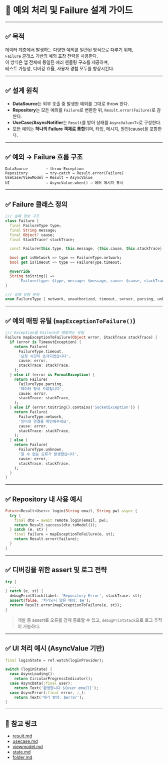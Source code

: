 # 🚨 예외 처리 및 Failure 설계 가이드

---

## ✅ 목적

데이터 계층에서 발생하는 다양한 예외를 일관된 방식으로 다루기 위해,  
`Failure` 클래스 기반의 예외 포장 전략을 사용한다.  
이 방식은 앱 전체에 통일된 에러 핸들링 구조를 제공하며,  
테스트 가능성, 디버깅 효율, 사용자 경험 모두를 향상시킨다.

---

## ✅ 설계 원칙

- **DataSource**는 외부 호출 중 발생한 예외를 그대로 throw 한다.
- **Repository**는 모든 예외를 `Failure`로 변환한 뒤, `Result.error(Failure)`로 감싼다.
- **UseCase/AsyncNotifier**는 `Result`를 받아 상태를 `AsyncValue<T>`로 구성한다.
- 모든 예외는 **하나의 Failure 객체로 통합**되며, 타입, 메시지, 원인(cause)을 포함한다.

---

## ✅ 예외 → Failure 흐름 구조

```
DataSource        → throw Exception
Repository        → try-catch → Result.error(Failure)
UseCase/ViewModel → Result → AsyncValue
UI                → AsyncValue.when() → 에러 메시지 표시
```

---

## ✅ Failure 클래스 정의

```dart
/// 실패 정보 구조
class Failure {
  final FailureType type;
  final String message;
  final Object? cause;
  final StackTrace? stackTrace;

  const Failure(this.type, this.message, {this.cause, this.stackTrace});

  bool get isNetwork => type == FailureType.network;
  bool get isTimeout => type == FailureType.timeout;

  @override
  String toString() =>
      'Failure(type: $type, message: $message, cause: $cause, stackTrace: $stackTrace)';
}

/// 실패 유형 분류
enum FailureType { network, unauthorized, timeout, server, parsing, unknown }
```

---

## ✅ 예외 매핑 유틸 (`mapExceptionToFailure()`)

```dart
/// Exception을 Failure로 매핑하는 유틸
Failure mapExceptionToFailure(Object error, StackTrace stackTrace) {
  if (error is TimeoutException) {
    return Failure(
      FailureType.timeout,
      '요청 시간이 초과되었습니다',
      cause: error,
      stackTrace: stackTrace,
    );
  } else if (error is FormatException) {
    return Failure(
      FailureType.parsing,
      '데이터 형식 오류입니다',
      cause: error,
      stackTrace: stackTrace,
    );
  } else if (error.toString().contains('SocketException')) {
    return Failure(
      FailureType.network,
      '인터넷 연결을 확인해주세요',
      cause: error,
      stackTrace: stackTrace,
    );
  } else {
    return Failure(
      FailureType.unknown,
      '알 수 없는 오류가 발생했습니다',
      cause: error,
      stackTrace: stackTrace,
    );
  }
}
```

---

## ✅ Repository 내 사용 예시

```dart
Future<Result<User>> login(String email, String pw) async {
  try {
    final dto = await remote.login(email, pw);
    return Result.success(dto.toModel());
  } catch (e, st) {
    final failure = mapExceptionToFailure(e, st);
    return Result.error(failure);
  }
}
```

---

## ✅ 디버깅을 위한 assert 및 로그 전략

```dart
try {
  ...
} catch (e, st) {
  debugPrintStack(label: 'Repository Error', stackTrace: st);
  assert(false, '처리되지 않은 예외: $e');
  return Result.error(mapExceptionToFailure(e, st));
}
```

> 개발 중 assert로 오류를 강제 종료할 수 있고, `debugPrintStack`으로 로그 추적이 가능하다.

---

## ✅ UI 처리 예시 (AsyncValue 기반)

```dart
final loginState = ref.watch(loginProvider);

switch (loginState) {
  case AsyncLoading():
    return CircularProgressIndicator();
  case AsyncData(:final user):
    return Text('환영합니다 ${user.email}');
  case AsyncError(:final error, :_):
    return Text('에러 발생: $error');
}
```

---

## 🔁 참고 링크

- [result.md](result.md)
- [usecase.md](../logic/usecase.md)
- [viewmodel.md](../ui/viewmodel.md)
- [state.md](../ui/state.md)
- [folder.md](folder.md)
